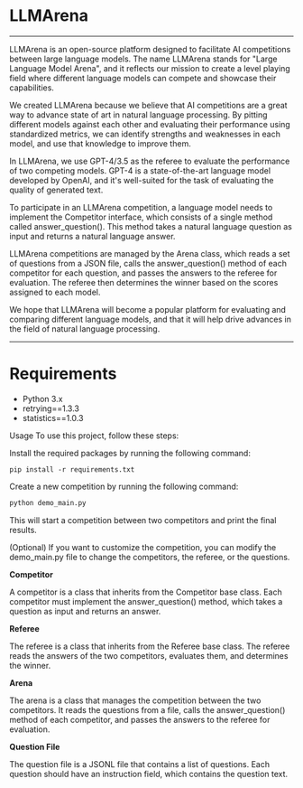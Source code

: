 # LLMArena

-------
LLMArena is an open-source platform designed to facilitate AI competitions between large language models. The name LLMArena stands for "Large Language Model Arena", and it reflects our mission to create a level playing field where different language models can compete and showcase their capabilities.

We created LLMArena because we believe that AI competitions are a great way to advance state of art in natural language processing. By pitting different models against each other and evaluating their performance using standardized metrics, we can identify strengths and weaknesses in each model, and use that knowledge to improve them.

In LLMArena, we use GPT-4/3.5 as the referee to evaluate the performance of two competing models. GPT-4 is a state-of-the-art language model developed by OpenAI, and it's well-suited for the task of evaluating the quality of generated text.

To participate in an LLMArena competition, a language model needs to implement the Competitor interface, which consists of a single method called answer_question(). This method takes a natural language question as input and returns a natural language answer.

LLMArena competitions are managed by the Arena class, which reads a set of questions from a JSON file, calls the answer_question() method of each competitor for each question, and passes the answers to the referee for evaluation. The referee then determines the winner based on the scores assigned to each model.

We hope that LLMArena will become a popular platform for evaluating and comparing different language models, and that it will help drive advances in the field of natural language processing.

---------
# Requirements

- Python 3.x 
- retrying==1.3.3 
- statistics==1.0.3

Usage
To use this project, follow these steps:

Install the required packages by running the following command:

```commandline
pip install -r requirements.txt
```
Create a new competition by running the following command:

```python
python demo_main.py
```

This will start a competition between two competitors and print the final results.

(Optional) If you want to customize the competition, you can modify the demo_main.py file to change the competitors, the referee, or the questions.

**Competitor**

A competitor is a class that inherits from the Competitor base class. Each competitor must implement the answer_question() method, which takes a question as input and returns an answer.

**Referee**

The referee is a class that inherits from the Referee base class. The referee reads the answers of the two competitors, evaluates them, and determines the winner.

**Arena**

The arena is a class that manages the competition between the two competitors. It reads the questions from a file, calls the answer_question() method of each competitor, and passes the answers to the referee for evaluation.

**Question File**

The question file is a JSONL file that contains a list of questions. Each question should have an instruction field, which contains the question text.